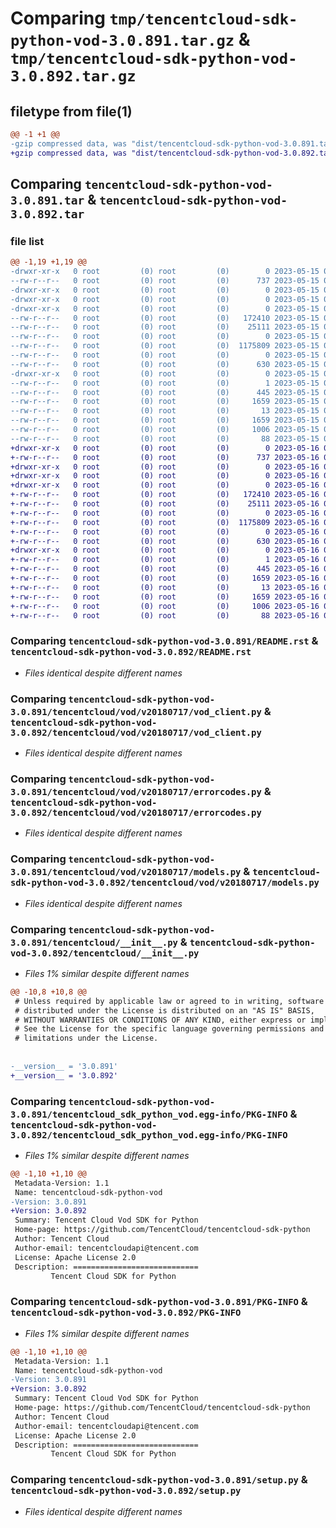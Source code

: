 # Comparing `tmp/tencentcloud-sdk-python-vod-3.0.891.tar.gz` & `tmp/tencentcloud-sdk-python-vod-3.0.892.tar.gz`

## filetype from file(1)

```diff
@@ -1 +1 @@
-gzip compressed data, was "dist/tencentcloud-sdk-python-vod-3.0.891.tar", last modified: Mon May 15 04:55:45 2023, max compression
+gzip compressed data, was "dist/tencentcloud-sdk-python-vod-3.0.892.tar", last modified: Tue May 16 00:50:37 2023, max compression
```

## Comparing `tencentcloud-sdk-python-vod-3.0.891.tar` & `tencentcloud-sdk-python-vod-3.0.892.tar`

### file list

```diff
@@ -1,19 +1,19 @@
-drwxr-xr-x   0 root         (0) root         (0)        0 2023-05-15 04:55:45.000000 tencentcloud-sdk-python-vod-3.0.891/
--rw-r--r--   0 root         (0) root         (0)      737 2023-05-15 04:55:45.000000 tencentcloud-sdk-python-vod-3.0.891/README.rst
-drwxr-xr-x   0 root         (0) root         (0)        0 2023-05-15 04:55:45.000000 tencentcloud-sdk-python-vod-3.0.891/tencentcloud/
-drwxr-xr-x   0 root         (0) root         (0)        0 2023-05-15 04:55:45.000000 tencentcloud-sdk-python-vod-3.0.891/tencentcloud/vod/
-drwxr-xr-x   0 root         (0) root         (0)        0 2023-05-15 04:55:45.000000 tencentcloud-sdk-python-vod-3.0.891/tencentcloud/vod/v20180717/
--rw-r--r--   0 root         (0) root         (0)   172410 2023-05-15 04:55:45.000000 tencentcloud-sdk-python-vod-3.0.891/tencentcloud/vod/v20180717/vod_client.py
--rw-r--r--   0 root         (0) root         (0)    25111 2023-05-15 04:55:45.000000 tencentcloud-sdk-python-vod-3.0.891/tencentcloud/vod/v20180717/errorcodes.py
--rw-r--r--   0 root         (0) root         (0)        0 2023-05-15 04:55:45.000000 tencentcloud-sdk-python-vod-3.0.891/tencentcloud/vod/v20180717/__init__.py
--rw-r--r--   0 root         (0) root         (0)  1175809 2023-05-15 04:55:45.000000 tencentcloud-sdk-python-vod-3.0.891/tencentcloud/vod/v20180717/models.py
--rw-r--r--   0 root         (0) root         (0)        0 2023-05-15 04:55:45.000000 tencentcloud-sdk-python-vod-3.0.891/tencentcloud/vod/__init__.py
--rw-r--r--   0 root         (0) root         (0)      630 2023-05-15 04:55:45.000000 tencentcloud-sdk-python-vod-3.0.891/tencentcloud/__init__.py
-drwxr-xr-x   0 root         (0) root         (0)        0 2023-05-15 04:55:45.000000 tencentcloud-sdk-python-vod-3.0.891/tencentcloud_sdk_python_vod.egg-info/
--rw-r--r--   0 root         (0) root         (0)        1 2023-05-15 04:55:45.000000 tencentcloud-sdk-python-vod-3.0.891/tencentcloud_sdk_python_vod.egg-info/dependency_links.txt
--rw-r--r--   0 root         (0) root         (0)      445 2023-05-15 04:55:45.000000 tencentcloud-sdk-python-vod-3.0.891/tencentcloud_sdk_python_vod.egg-info/SOURCES.txt
--rw-r--r--   0 root         (0) root         (0)     1659 2023-05-15 04:55:45.000000 tencentcloud-sdk-python-vod-3.0.891/tencentcloud_sdk_python_vod.egg-info/PKG-INFO
--rw-r--r--   0 root         (0) root         (0)       13 2023-05-15 04:55:45.000000 tencentcloud-sdk-python-vod-3.0.891/tencentcloud_sdk_python_vod.egg-info/top_level.txt
--rw-r--r--   0 root         (0) root         (0)     1659 2023-05-15 04:55:45.000000 tencentcloud-sdk-python-vod-3.0.891/PKG-INFO
--rw-r--r--   0 root         (0) root         (0)     1006 2023-05-15 04:55:45.000000 tencentcloud-sdk-python-vod-3.0.891/setup.py
--rw-r--r--   0 root         (0) root         (0)       88 2023-05-15 04:55:45.000000 tencentcloud-sdk-python-vod-3.0.891/setup.cfg
+drwxr-xr-x   0 root         (0) root         (0)        0 2023-05-16 00:50:37.000000 tencentcloud-sdk-python-vod-3.0.892/
+-rw-r--r--   0 root         (0) root         (0)      737 2023-05-16 00:50:37.000000 tencentcloud-sdk-python-vod-3.0.892/README.rst
+drwxr-xr-x   0 root         (0) root         (0)        0 2023-05-16 00:50:37.000000 tencentcloud-sdk-python-vod-3.0.892/tencentcloud/
+drwxr-xr-x   0 root         (0) root         (0)        0 2023-05-16 00:50:37.000000 tencentcloud-sdk-python-vod-3.0.892/tencentcloud/vod/
+drwxr-xr-x   0 root         (0) root         (0)        0 2023-05-16 00:50:37.000000 tencentcloud-sdk-python-vod-3.0.892/tencentcloud/vod/v20180717/
+-rw-r--r--   0 root         (0) root         (0)   172410 2023-05-16 00:50:37.000000 tencentcloud-sdk-python-vod-3.0.892/tencentcloud/vod/v20180717/vod_client.py
+-rw-r--r--   0 root         (0) root         (0)    25111 2023-05-16 00:50:37.000000 tencentcloud-sdk-python-vod-3.0.892/tencentcloud/vod/v20180717/errorcodes.py
+-rw-r--r--   0 root         (0) root         (0)        0 2023-05-16 00:50:37.000000 tencentcloud-sdk-python-vod-3.0.892/tencentcloud/vod/v20180717/__init__.py
+-rw-r--r--   0 root         (0) root         (0)  1175809 2023-05-16 00:50:37.000000 tencentcloud-sdk-python-vod-3.0.892/tencentcloud/vod/v20180717/models.py
+-rw-r--r--   0 root         (0) root         (0)        0 2023-05-16 00:50:37.000000 tencentcloud-sdk-python-vod-3.0.892/tencentcloud/vod/__init__.py
+-rw-r--r--   0 root         (0) root         (0)      630 2023-05-16 00:50:37.000000 tencentcloud-sdk-python-vod-3.0.892/tencentcloud/__init__.py
+drwxr-xr-x   0 root         (0) root         (0)        0 2023-05-16 00:50:37.000000 tencentcloud-sdk-python-vod-3.0.892/tencentcloud_sdk_python_vod.egg-info/
+-rw-r--r--   0 root         (0) root         (0)        1 2023-05-16 00:50:37.000000 tencentcloud-sdk-python-vod-3.0.892/tencentcloud_sdk_python_vod.egg-info/dependency_links.txt
+-rw-r--r--   0 root         (0) root         (0)      445 2023-05-16 00:50:37.000000 tencentcloud-sdk-python-vod-3.0.892/tencentcloud_sdk_python_vod.egg-info/SOURCES.txt
+-rw-r--r--   0 root         (0) root         (0)     1659 2023-05-16 00:50:37.000000 tencentcloud-sdk-python-vod-3.0.892/tencentcloud_sdk_python_vod.egg-info/PKG-INFO
+-rw-r--r--   0 root         (0) root         (0)       13 2023-05-16 00:50:37.000000 tencentcloud-sdk-python-vod-3.0.892/tencentcloud_sdk_python_vod.egg-info/top_level.txt
+-rw-r--r--   0 root         (0) root         (0)     1659 2023-05-16 00:50:37.000000 tencentcloud-sdk-python-vod-3.0.892/PKG-INFO
+-rw-r--r--   0 root         (0) root         (0)     1006 2023-05-16 00:50:37.000000 tencentcloud-sdk-python-vod-3.0.892/setup.py
+-rw-r--r--   0 root         (0) root         (0)       88 2023-05-16 00:50:37.000000 tencentcloud-sdk-python-vod-3.0.892/setup.cfg
```

### Comparing `tencentcloud-sdk-python-vod-3.0.891/README.rst` & `tencentcloud-sdk-python-vod-3.0.892/README.rst`

 * *Files identical despite different names*

### Comparing `tencentcloud-sdk-python-vod-3.0.891/tencentcloud/vod/v20180717/vod_client.py` & `tencentcloud-sdk-python-vod-3.0.892/tencentcloud/vod/v20180717/vod_client.py`

 * *Files identical despite different names*

### Comparing `tencentcloud-sdk-python-vod-3.0.891/tencentcloud/vod/v20180717/errorcodes.py` & `tencentcloud-sdk-python-vod-3.0.892/tencentcloud/vod/v20180717/errorcodes.py`

 * *Files identical despite different names*

### Comparing `tencentcloud-sdk-python-vod-3.0.891/tencentcloud/vod/v20180717/models.py` & `tencentcloud-sdk-python-vod-3.0.892/tencentcloud/vod/v20180717/models.py`

 * *Files identical despite different names*

### Comparing `tencentcloud-sdk-python-vod-3.0.891/tencentcloud/__init__.py` & `tencentcloud-sdk-python-vod-3.0.892/tencentcloud/__init__.py`

 * *Files 1% similar despite different names*

```diff
@@ -10,8 +10,8 @@
 # Unless required by applicable law or agreed to in writing, software
 # distributed under the License is distributed on an "AS IS" BASIS,
 # WITHOUT WARRANTIES OR CONDITIONS OF ANY KIND, either express or implied.
 # See the License for the specific language governing permissions and
 # limitations under the License.
 
 
-__version__ = '3.0.891'
+__version__ = '3.0.892'
```

### Comparing `tencentcloud-sdk-python-vod-3.0.891/tencentcloud_sdk_python_vod.egg-info/PKG-INFO` & `tencentcloud-sdk-python-vod-3.0.892/tencentcloud_sdk_python_vod.egg-info/PKG-INFO`

 * *Files 1% similar despite different names*

```diff
@@ -1,10 +1,10 @@
 Metadata-Version: 1.1
 Name: tencentcloud-sdk-python-vod
-Version: 3.0.891
+Version: 3.0.892
 Summary: Tencent Cloud Vod SDK for Python
 Home-page: https://github.com/TencentCloud/tencentcloud-sdk-python
 Author: Tencent Cloud
 Author-email: tencentcloudapi@tencent.com
 License: Apache License 2.0
 Description: ============================
         Tencent Cloud SDK for Python
```

### Comparing `tencentcloud-sdk-python-vod-3.0.891/PKG-INFO` & `tencentcloud-sdk-python-vod-3.0.892/PKG-INFO`

 * *Files 1% similar despite different names*

```diff
@@ -1,10 +1,10 @@
 Metadata-Version: 1.1
 Name: tencentcloud-sdk-python-vod
-Version: 3.0.891
+Version: 3.0.892
 Summary: Tencent Cloud Vod SDK for Python
 Home-page: https://github.com/TencentCloud/tencentcloud-sdk-python
 Author: Tencent Cloud
 Author-email: tencentcloudapi@tencent.com
 License: Apache License 2.0
 Description: ============================
         Tencent Cloud SDK for Python
```

### Comparing `tencentcloud-sdk-python-vod-3.0.891/setup.py` & `tencentcloud-sdk-python-vod-3.0.892/setup.py`

 * *Files identical despite different names*


